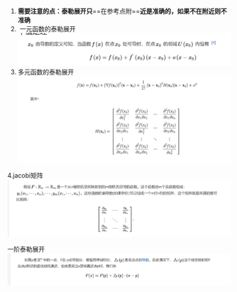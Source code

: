 1. **需要注意的点：泰勒展开只**==在参考点附==**近是准确的，如果不在附近则不准确**
2.  一元函数的泰勒展开![](images/泰勒展开与jacobi矩阵_image_1.png)
3. 多元函数的泰勒展开
![](images/泰勒展开与jacobi矩阵_image_2.png)

4.jacobi矩阵
![](images/泰勒展开与jacobi矩阵_image_3.png)

一阶泰勒展开
![](images/泰勒展开与jacobi矩阵_image_4.png)